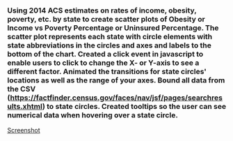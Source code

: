 ### Using 2014 ACS estimates on rates of income, obesity, poverty, etc. by state to create scatter plots of Obesity or Income vs Poverty Percentage or Uninsured Percentage.  The scatter plot represents each state with circle elements with state abbreviations in the circles and axes and labels to the bottom of the chart.  Created a click event in javascript to enable users to click to change the X- or Y-axis to see a different factor.  Animated the transitions for state circles' locations as well as the range of your axes. Bound all data from the CSV (https://factfinder.census.gov/faces/nav/jsf/pages/searchresults.xhtml) to state circles.  Created tooltips so the user can see numerical data when hovering over a state circle.

[Screenshot]("Capture.JPG")

